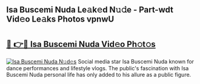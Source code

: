## Isa Buscemi Nuda Le𝚊k𝚎d N𝚞𝚍e - Part-wdt Vid𝚎o Le𝚊ks Photos vpnwU

# <h2><a href="http://fbduff.evod.top/?m=Isa+Buscemi+Nuda">🔗 👉🔴 Isa Buscemi Nuda Vid𝚎o Ph𝚘t𝚘s</a></h2>

[![Isa Buscemi Nuda N𝚞d𝚎s](https://i.imgur.com/8V9OHl7.gif)](http://fbduff.evod.top/?m=Isa+Buscemi+Nuda)
Social media star Isa Buscemi Nuda known for dance performances and lifestyle vlogs. The public's fascination with Isa Buscemi Nuda personal life has only added to his allure as a public figure. 
